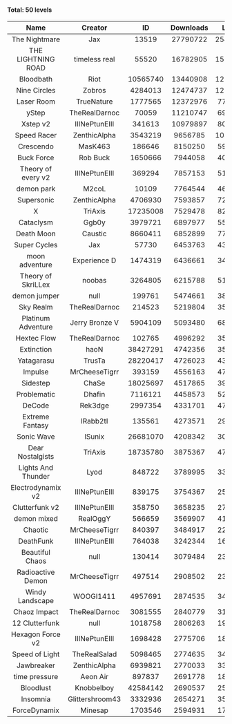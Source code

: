 #### Total: 50 levels

| Name | Creator | ID | Downloads | Likes |
|:---:|:---:|:---:|:---:|:---:|
| The Nightmare | Jax | 13519 | 27790722 | 2544457
| THE LIGHTNING ROAD | timeless real | 55520 | 16782905 | 1510129
| Bloodbath | Riot | 10565740 | 13440908 | 1218025
| Nine Circles | Zobros | 4284013 | 12474737 | 1251271
| Laser Room | TrueNature | 1777565 | 12372976 | 776198
| yStep | TheRealDarnoc | 70059 | 11210747 | 691296
| Xstep v2 | IIINePtunEIII | 341613 | 10979897 | 805098
| Speed Racer | ZenthicAlpha | 3543219 | 9656785 | 1037390
| Crescendo | MasK463 | 186646 | 8150250 | 595624
| Buck Force | Rob Buck | 1650666 | 7944058 | 404277
| Theory of every v2 | IIINePtunEIII | 369294 | 7857153 | 516406
| demon park | M2coL | 10109 | 7764544 | 469575
| Supersonic | ZenthicAlpha | 4706930 | 7593857 | 721538
| X | TriAxis | 17235008 | 7529478 | 828280
| Cataclysm | Ggb0y | 3979721 | 6897977 | 550410
| Death Moon  | Caustic | 8660411 | 6852899 | 771457
| Super Cycles | Jax | 57730 | 6453763 | 439901
| moon adventure | Experience D | 1474319 | 6436661 | 347323
| Theory of SkriLLex | noobas | 3264805 | 6215788 | 518718
| demon jumper | null | 199761 | 5474661 | 383670
| Sky Realm | TheRealDarnoc | 214523 | 5219804 | 358812
| Platinum Adventure | Jerry Bronze V | 5904109 | 5093480 | 689191
| Hextec Flow | TheRealDarnoc | 102765 | 4996292 | 357090
| Extinction | haoN | 38427291 | 4742356 | 355514
| Yatagarasu  | TrusTa | 28220417 | 4726023 | 437730
| Impulse | MrCheeseTigrr | 393159 | 4556163 | 477612
| Sidestep | ChaSe | 18025697 | 4517865 | 395576
| Problematic | Dhafin | 7116121 | 4458573 | 521892
| DeCode | Rek3dge | 2997354 | 4331701 | 470599
| Extreme Fantasy | IRabb2tI | 135561 | 4273571 | 296961
| Sonic Wave | lSunix | 26681070 | 4208342 | 302299
| Dear Nostalgists | TriAxis | 18735780 | 3875367 | 478873
| Lights And Thunder | Lyod | 848722 | 3789995 | 338931
| Electrodynamix v2 | IIINePtunEIII | 839175 | 3754367 | 257025
| Clutterfunk v2 | IIINePtunEIII | 358750 | 3658235 | 279044
| demon mixed | RealOggY | 566659 | 3569907 | 414795
| Chaotic | MrCheeseTigrr | 840397 | 3484917 | 228726
| DeathFunk | IIINePtunEIII | 764038 | 3242344 | 167575
| Beautiful Chaos | null | 130414 | 3079484 | 231382
| Radioactive Demon | MrCheeseTigrr | 497514 | 2908502 | 234467
| Windy Landscape | WOOGI1411 | 4957691 | 2874535 | 343205
| Chaoz Impact | TheRealDarnoc | 3081555 | 2840779 | 318040
| 12 Clutterfunk | null | 1018758 | 2806263 | 191542
| Hexagon Force v2 | IIINePtunEIII | 1698428 | 2775706 | 189866
| Speed of Light | TheRealSalad | 5098465 | 2774635 | 343062
| Jawbreaker | ZenthicAlpha | 6939821 | 2770033 | 333055
| time pressure | Aeon Air | 897837 | 2691778 | 183118
| Bloodlust | Knobbelboy | 42584142 | 2690537 | 255480
| Insomnia | Glittershroom43 | 3332936 | 2654271 | 352003
| ForceDynamix | Minesap | 1703546 | 2594931 | 177679

